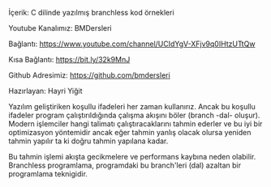 İçerik: C dilinde yazılmış branchless kod örnekleri

Youtube Kanalımız: BMDersleri

Bağlantı: https://www.youtube.com/channel/UCIdYgV-XFjv9q0IHtzUTtQw

Kısa Bağlantı: https://bit.ly/32k9MnJ

Github Adresimiz: https://github.com/bmdersleri

Hazırlayan: Hayri Yiğit

Yazılım geliştiriken koşullu ifadeleri her zaman kullanırız. Ancak bu koşullu ifadeler program çalıştırıldığında çalışma akışını böler (branch -dal- oluşur). Modern işlemciler hangi talimatı çalıştıracaklarını tahmin ederler ve bu iyi bir optimizasyon yöntemidir ancak eğer tahmin yanlış olacak olursa yeniden tahmin yapılır ta ki doğru tahmin yapılana kadar.

Bu tahmin işlemi akışta gecikmelere  ve performans kaybına neden olabilir. Branchless programlama, programdaki bu branch'leri (dal) azaltan bir programlama teknigidir.
